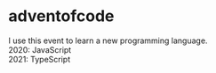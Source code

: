 # adventofcode

I use this event to learn a new programming language.\
2020: JavaScript\
2021: TypeScript
